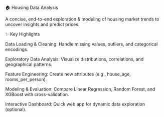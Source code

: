 🏠 Housing Data Analysis

A concise, end-to-end exploration & modeling of housing market trends to uncover insights and predict prices.

✨ Key Highlights

Data Loading & Cleaning: Handle missing values, outliers, and categorical encodings.

Exploratory Data Analysis: Visualize distributions, correlations, and geographical patterns.

Feature Engineering: Create new attributes (e.g., house_age, rooms_per_person).

Modeling & Evaluation: Compare Linear Regression, Random Forest, and XGBoost with cross-validation.

Interactive Dashboard: Quick web app for dynamic data exploration (optional). 
